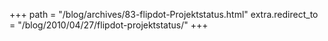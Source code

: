 +++
path = "/blog/archives/83-flipdot-Projektstatus.html"
extra.redirect_to = "/blog/2010/04/27/flipdot-projektstatus/"
+++
